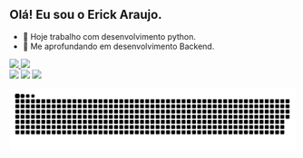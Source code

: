 ## Olá! Eu sou o Erick Araujo.

- 🔭 Hoje trabalho com desenvolvimento python.
- 🌱 Me aprofundando em desenvolvimento Backend.

 <div>
  <a href="https://github.com/lericke">
  <img height="160em" src="https://github-readme-stats.vercel.app/api?username=lericke&show_icons=true&theme=dracula&include_all_commits=true&count_private=true"/>
  <img height="160em" src="https://github-readme-stats.vercel.app/api/top-langs/?username=lericke&layout=compact&langs_count=7&theme=dracula"/>
</div>
 
<div>
  <a href="https://www.instagram.com/epti.py/" target="_blank"><img src="https://img.shields.io/badge/-Instagram-%23E4405F?style=for-the-badge&logo=instagram&logoColor=white" target="_blank"></a>
  <a href = "mailto:araujo.lericke@gmail.com"><img src="https://img.shields.io/badge/-Gmail-%23333?style=for-the-badge&logo=gmail&logoColor=white" target="_blank"></a>
  <a href="https://www.linkedin.com/in/erick-araujo-0b986914a/" target="_blank"><img src="https://img.shields.io/badge/-LinkedIn-%230077B5?style=for-the-badge&logo=linkedin&logoColor=white" target="_blank"></a> 
 
 ![Snake animation](https://github.com/lericke/lericke/blob/output/github-contribution-grid-snake.svg)
</div>
